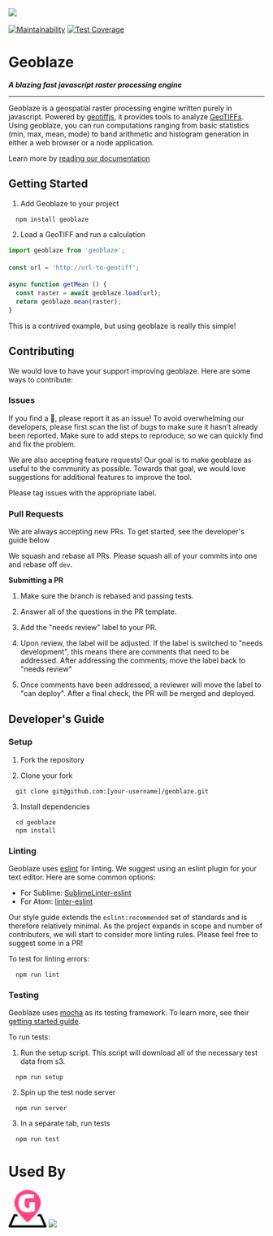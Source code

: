 <img src="http://geoblaze.io/assets/img/logo.svg">

[![Maintainability](https://api.codeclimate.com/v1/badges/a99a88d28ad37a79dbf6/maintainability)](https://codeclimate.com/github/codeclimate/codeclimate/maintainability)
[![Test Coverage](https://api.codeclimate.com/v1/badges/a99a88d28ad37a79dbf6/test_coverage)](https://codeclimate.com/github/codeclimate/codeclimate/test_coverage)

# Geoblaze

***A blazing fast javascript raster processing engine***

---

Geoblaze is a geospatial raster processing engine written purely in javascript. Powered by [geotiffjs](https://github.com/geotiffjs/geotiff.js), it provides tools to analyze [GeoTIFFs](https://en.wikipedia.org/wiki/GeoTIFF). Using geoblaze, you can run computations ranging from basic statistics (min, max, mean, mode) to band arithmetic and histogram generation in either a web browser or a node application.

Learn more by [reading our documentation](https://geoblaze.io)

## Getting Started

1. Add Geoblaze to your project
```
  npm install geoblaze
```

2. Load a GeoTIFF and run a calculation

```javascript
import geoblaze from 'geoblaze';

const url = 'http://url-to-geotiff';

async function getMean () {
  const raster = await geoblaze.load(url);
  return geoblaze.mean(raster);
}
```

This is a contrived example, but using geoblaze is really this simple!

## Contributing

We would love to have your support improving geoblaze. Here are some ways to contribute:

### Issues
If you find a :bug:, please report it as an issue! To avoid overwhelming our developers, please first scan the list of bugs to make sure it hasn't already been reported. Make sure to add steps to reproduce, so we can quickly find and fix the problem.

We are also accepting feature requests! Our goal is to make geoblaze as useful to the community as possible. Towards that goal, we would love suggestions for additional features to improve the tool.

Please tag issues with the appropriate label.

### Pull Requests
We are always accepting new PRs. To get started, see the developer's guide below

We squash and rebase all PRs. Please squash all of your commits into one and rebase off `dev`.

**Submitting a PR**

1. Make sure the branch is rebased and passing tests.

2. Answer all of the questions in the PR template.

3. Add the "needs review" label to your PR.

4. Upon review, the label will be adjusted. If the label is switched to "needs development", this means there are comments that need to be addressed. After addressing the comments, move the label back to "needs review"

5. Once comments have been addressed, a reviewer will move the label to "can deploy". After a final check, the PR will be merged and deployed.

## Developer's Guide

### Setup
1. Fork the repository

2. Clone your fork
```
  git clone git@github.com:[your-username]/geoblaze.git
```

3. Install dependencies
```
  cd geoblaze
  npm install
```

### Linting
Geoblaze uses [eslint](https://eslint.org/) for linting. We suggest using an eslint plugin for your text editor. Here are some common options:

  - For Sublime: [SublimeLinter-eslint](https://github.com/SublimeLinter/SublimeLinter-eslint)
  - For Atom: [linter-eslint](https://atom.io/packages/linter-eslint)

Our style guide extends the `eslint:recommended` set of standards and is therefore relatively minimal. As the project expands in scope and number of contributors, we will start to consider more linting rules. Please feel free to suggest some in a PR!

To test for linting errors:
```
  npm run lint
```

### Testing
Geoblaze uses [mocha](https://mochajs.org/) as its testing framework. To learn more, see their [getting started guide](https://mochajs.org/#getting-started).

To run tests:

1. Run the setup script. This script will download all of the necessary test data from s3.
```
  npm run setup
```

2. Spin up the test node server
```
  npm run server
```

3. In a separate tab, run tests
```
  npm run test
```

# Used By
<a href="https://geotiff.io"><img src="https://github.com/GeoTIFF/geotiff.io/raw/master/assets/favicon.png" height="75px"></a>
<a href="https://www.usda.gov/"><img src="https://www.usda.gov/themes/usda/img/usda-symbol.svg" height="75px"></a>

